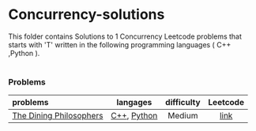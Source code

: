 # Concurrency-solutions
This folder contains Solutions to 1 Concurrency Leetcode problems that starts with 'T' written in the following programming languages ( C++ ,Python ).<br><br>
### Problems ###
|problems|langages|difficulty|Leetcode|
|:-------|:------:|:--------:|:------:|
|[The Dining Philosophers](https://github.com/AnasImloul/Leetcode-solutions/tree/main/concurrency/T/The%20Dining%20Philosophers/)|[C++](https://github.com/AnasImloul/Leetcode-solutions/tree/main/concurrency/T/The%20Dining%20Philosophers/The%20Dining%20Philosophers.cpp), [Python](https://github.com/AnasImloul/Leetcode-solutions/tree/main/concurrency/T/The%20Dining%20Philosophers/The%20Dining%20Philosophers.py)|Medium|[link](https://leetcode.com/problems/the-dining-philosophers)|